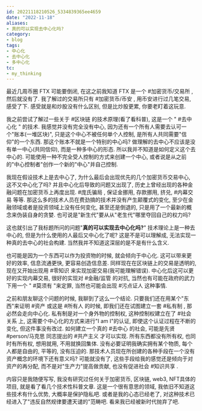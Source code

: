 ```yaml
---
id: 20221118210526_5334839365ee4659
date: "2022-11-18"
aliases:
- 真的可以实现去中心化吗?
category:
- blog
tags:
- 中心化
- 去中心化
- 多中心化
tc:
- my_thinking
---
```


最近几周币圈 FTX 可能要倒闭, 在这之前我知道 FTX 是一个 #加密货币/交易所 , 然后就没有了.
我了解过的交易所只有 #加密货币/币安 , 用币安进行过几笔交易, 感受了下.
感受就是和炒股没有什么区别, 但是比炒股更累, 你要老盯着这玩意.

我之前尝试了解过一些关于 #区块链 的技术原理(看了看科普),  这是一个 " #去中心化 " 的技术.
 我感觉并没有完全没有中心, 因为还有一个所有人需要去认可一个"账本(一堆区块)", 只是这个中心不被任何单个人控制, 是所有人共同需要"信仰"的一个东西.
那这个账本不就是一个特别的中心吗? 做理解的去中心不应该是没有单一中心(共同信仰), 而是一种多中心的形态.
所以我并不知道是如何定义这个去中心的.
可能使用一种不完全受人控制的方式来创建一个中心, 或者说是从之前的"中心控制者"创作一个新的"中心"并自己控制.

我现在假设技术上是去中心了, 为什么最后会出现优先的几个加密货币交易中心, 这不又中心化了吗?
并且中心化后导致的问题又出现了, 历史上曾经出现的各种金融问题在加密货币上再度出现.
#庞氏骗局 , 保证金挪用, 存款挪用, 挤兑, #内幕交易 等等.
那这么多的技术人员在费劲搞的技术并没有产生颠覆式的变化, 至少在金融领域或者是投资领域上没有任何变化, 甚至还是倒退的, 只是用了一个最新的概念来伪装自身的贪婪.
也可说是"新生代"要从从"老生代"哪里夺回自己的权力吗?

这也就引出了我标题所问的问题"**真的可以实现去中心化吗?**"
技术理论上是一种去中心的, 但是为什么使用的人最后又中心化了呢?
这是不是可以理解成, 无法实现一种真的去中心的社会构建.
当然我并不知道这深层的是不是有什么含义.

也可能是因为一个东西可以作为投资物的时候, 就会倾向于中心化.
这可以带来更好的效率, 信息流通更快, 更容易创造信息差.
同样现在在区块链上的交易是透明的, 现在又开始出现用 #零知识 来实现加密交易(我可能理解错误).
中心化后这可以更好的实现内幕交易, 很好的实现对 #金融/监管 的对抗, 当然也有可能在政府的武力下用一个 " #莫须有  "来定罪, 当然也可能会出现 #污点证人 这种事情.

之前和朋友聊这个问题的时候, 我聊到了这么一个结论.
只要我们还在用某个"东西"来证明 #资产 或这是 #所有人 的时候, 即我们还在试图建立一套 #私有制 , 那必然会走向中心化.
私有制是对一个身外物的控制权, 这种控制权建立在了 #社会关系 上, 这需要个中心化的方式来进行"I am I"的认证, 即使这个认证过程在不断的变化, 但这件事没有改过.
如何建立一个真的 #去中心  的社会, 可能是先贤 #person/马克思 同志提出的 #共产主义 才可以实现.
所有东西都没有所有权, 也同时有所有权, 想用就用, 不用就换回集体.
没有必要证明我确实拥有某个物质, 每个人都是自由的, 平等的, 没有压迫的.
那技术人员现在所创建的各种手段在一个没有资产概念的环境下还有意义吗?
可能就没有了, 这些手段给我的感觉还是倾向于对资产的再分配, 而不是对"生产力"提高做贡献, 也没有促进社会 #知识共享 .

内容只是我随便写写, 我没有研究过任何关于加密货币, 区块链, web3, NFT具体的项目, 就是看了看几个技术性科普文章.
这是一个很有意思的领域, 我依旧不知道这些技术有什么优势, 大概率是保护隐私吧.
或者是我的心态已经老了, 对这种技术已经进入了"违反自然规律要遭天谴的"范畴吧. 看来我已经被新时代抛弃了吧.

